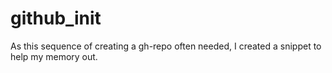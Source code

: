 # github_init
As this sequence of creating a gh-repo often needed, I created a snippet to help my memory out.
